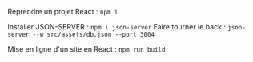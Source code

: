Reprendre un projet React : `npm i`

Installer JSON-SERVER : `npm i json-server`
Faire tourner le back : `json-server --w src/assets/db.json --port 3004`

Mise en ligne d'un site en React : `npm run build`
